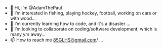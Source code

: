 - 👋 Hi, I’m @AdamThePaul
- 👀 I’m interested in fishing, playing hockey, football, working on cars or with wood...
- 🌱 I’m currently learning how to code, and it's a disaster ...
- 💞️ I’m looking to collaborate on coding/software development; which is many yrs away...
- 📫 How to reach me 85GLHS@gmail.com/ ...

<!---
AdamThePaul/AdamThePaul is a ✨ special ✨ repository because its `README.md` (this file) appears on your GitHub profile.
You can click the Preview link to take a look at your changes.
--->
